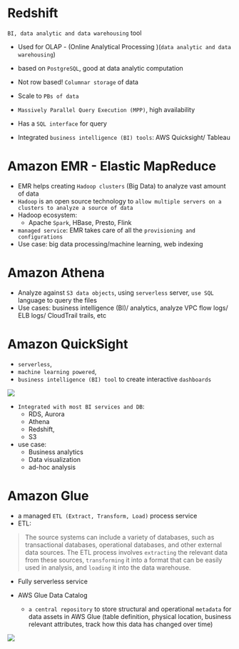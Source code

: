 # Redshift
`BI, data analytic and data warehousing` tool
- Used for OLAP - (Online Analytical Processing )(`data analytic and data warehousing`)
- based on `PostgreSQL`, good at data analytic computation

- Not row based! `Columnar storage` of data
- Scale to `PBs of data`

- `Massively Parallel Query Execution (MPP)`, high availability
- Has a `SQL interface` for query
- Integrated `business intelligence (BI) tools`: AWS Quicksight/ Tableau


# Amazon EMR - Elastic MapReduce
- EMR helps creating `Hadoop clusters` (Big Data) to analyze vast amount of data
- `Hadoop` is an open source technology to `allow multiple servers on a clusters to analyze a source of data`
- Hadoop ecosystem:
    - Apache `Spark`, HBase, Presto, Flink
- `managed service`: EMR takes care of all the `provisioning and configurations`
- Use case: big data processing/machine learning, web indexing

# Amazon Athena
- Analyze against `S3 data objects`, using `serverless` server, `use SQL` language to query the files
- Use cases: business intelligence (BI)/ analytics, analyze VPC flow logs/ ELB logs/ CloudTrail trails, etc

# Amazon QuickSight
- `serverless`, 
- `machine learning powered`, 
- `business intelligence (BI) tool` to create interactive `dashboards`

![](https://imgur.com/NsxDOfe.jpg)
- `Integrated with most BI services and DB`:
    - RDS, Aurora
    - Athena
    - Redshift, 
    - S3
- use case:
    - Business analytics
    - Data visualization 
    - ad-hoc analysis

# Amazon Glue
- a managed `ETL (Extract, Transform, Load)` process service
- ETL: 
>The source systems can include a variety of databases, such as transactional databases, operational databases, and other external data sources. The ETL process involves `extracting` the relevant data from these sources, `transforming` it into a format that can be easily used in analysis, and `loading` it into the data warehouse.

- Fully serverless service

- AWS Glue Data Catalog
    - `a central repository` to store structural and operational `metadata` for data assets in AWS Glue (table definition, physical location, business relevant attributes, track how this data has changed over time)

![](https://imgur.com/uULuouv.jpg)